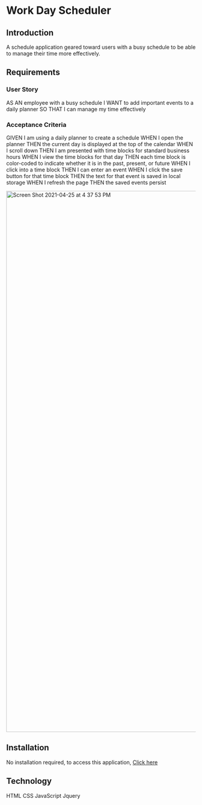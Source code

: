 # Work Day Scheduler 

## Introduction
A schedule application geared toward users with a busy schedule to be able to manage their time more effectively. 

## Requirements 
### User Story
AS AN employee with a busy schedule
I WANT to add important events to a daily planner
SO THAT I can manage my time effectively

### Acceptance Criteria
GIVEN I am using a daily planner to create a schedule
WHEN I open the planner
THEN the current day is displayed at the top of the calendar
WHEN I scroll down
THEN I am presented with time blocks for standard business hours
WHEN I view the time blocks for that day
THEN each time block is color-coded to indicate whether it is in the past, present, or future
WHEN I click into a time block
THEN I can enter an event
WHEN I click the save button for that time block
THEN the text for that event is saved in local storage
WHEN I refresh the page
THEN the saved events persist

<img width="1439" alt="Screen Shot 2021-04-25 at 4 37 53 PM" src="https://user-images.githubusercontent.com/79684575/116010561-9f591f80-a5d4-11eb-9628-413e2bd6e597.png">




## Installation
No installation required, to access this application,
[ Click here ](https://thuylienvo.github.io/Werk-Sched/) 

## Technology 
 HTML
 CSS
 JavaScript
 Jquery
